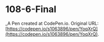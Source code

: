# 108-6-Final
 _A Pen created at CodePen.io. Original URL: [https://codepen.io/s1063896/pen/YoqXrQ](https://codepen.io/s1063896/pen/YoqXrQ).

 